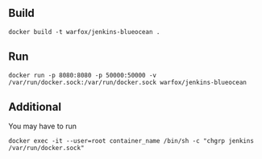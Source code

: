 ## Build ##

```
docker build -t warfox/jenkins-blueocean .
```

## Run ##

```
docker run -p 8080:8080 -p 50000:50000 -v /var/run/docker.sock:/var/run/docker.sock warfox/jenkins-blueocean
```

## Additional ##
You may have to run

```
docker exec -it --user=root container_name /bin/sh -c "chgrp jenkins /var/run/docker.sock"
```
